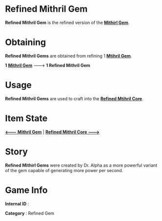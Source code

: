 # Refined Mithril Gem

**Refined Mithril Gem** is the refined version of the [**Mithirl Gem**](https://github.com/AlphaMC0/Lone-Martian/blob/main/Mithril%20Gem.md).

# Obtaining

**Refined Mithril Gems** are obtained from refining 1 [**Mtihril Gem**](https://github.com/AlphaMC0/Lone-Martian/blob/main/Mithril%20Gem.md).

**1** [**Mithril Gem**](https://github.com/AlphaMC0/Lone-Martian/blob/main/Mithril%20Gem.md) ---> **1 Refined Mithril Gem**

# Usage

**Refined Mithril Gems** are used to craft into the [**Refined Mtihril Core**](https://github.com/AlphaMC0/Lone-Martian/blob/main/Refined%20Mithril%20Core.md).

# Item State

[**<--- Mithril Gem**](https://github.com/AlphaMC0/Lone-Martian/blob/main/Mithril%20Gem.md) | [**Refined Mithril Core --->**](https://github.com/AlphaMC0/Lone-Martian/blob/main/Refined%20Mithril%20Core.md)

# Story

**Refined Mithirl Gems** were created by Dr. Alpha as a more powerful variant of the gem capable of generating more power per second.

# Game Info

**Internal ID** : 

**Category** : Refined Gem
